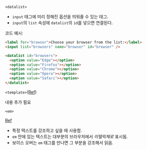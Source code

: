 `<datalist>`

- `input` 태그에 미리 정해진 옵션을 띄워줄 수 있는 태그.
- `input`의 `list` 속성에 `datalist`의 `id`를 넣으면 연결된다.

코드 예시:

```html
<label for="browser">Choose your browser from the list:</label>
<input list="browsers" name="browser" id="browser" />

<datalist id="browsers">
  <option value="Edge"></option>
  <option value="Firefox"></option>
  <option value="Chrome"></option>
  <option value="Opera"></option>
  <option value="Safari"></option>
</datalist>
```

`<template>`([Ref](https://developer.mozilla.org/ko/docs/Web/HTML/Element/template))

내용 추가 필요

`<em>`

[Ref](https://www.w3schools.com/tags/tag_em.asp)

- 특정 텍스트를 강조하고 싶을 때 사용함.
- `em` 안에 있는 텍스트는 대부분의 브라우저에서 _이텔릭체로_ 표시됨.
- 보이스 오버는 `em` 태그를 만나면 그 부분을 강조해서 읽음.
